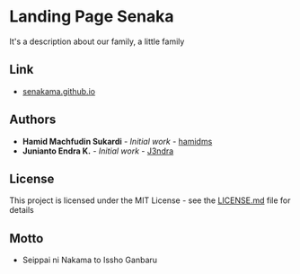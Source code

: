 # Landing Page Senaka

It's a description about our family, a little family

## Link

* [senakama.github.io](https://senakama.github.io)

## Authors

* **Hamid Machfudin Sukardi** - *Initial work* - [hamidms](https://github.com/hamidms)
* **Junianto Endra K.** - *Initial work* - [J3ndra](https://github.com/J3ndra)

## License

This project is licensed under the MIT License - see the [LICENSE.md](LICENSE) file for details

## Motto

* Seippai ni Nakama to Issho Ganbaru
